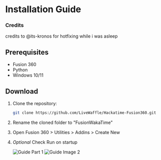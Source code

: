# Installation Guide
### Credits
credits to @its-kronos for hotfixing while i was asleep 


## Prerequisites

- Fusion 360
- Python
- Windows 10/11

## Download

1. Clone the repository:
   ```bash
   git clone https://github.com/LiveWaffle/Hackatime-Fusion360.git

2. Rename the cloned folder to "FusionWakaTime"

3. Open Fusion 360 > Utilities > Addins > Create New

4. *Optional* Check Run on startup


   ![Guide Part 1](./guidepart1.png)
   ![Guide Image 2](./guideimage2.png)

